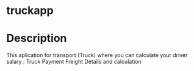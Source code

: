 # truckapp
# Description
This aplication for transport (Truck) where you can calculate your driver salary . 
Truck Payment 
Freight Details and calculation 
